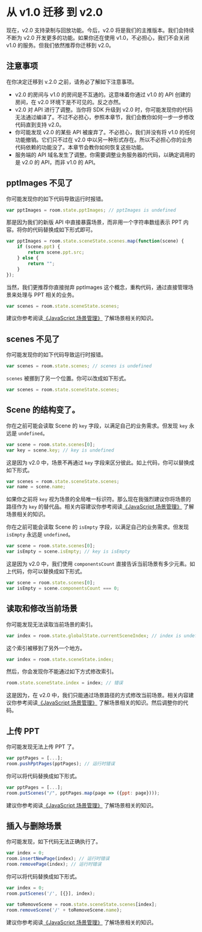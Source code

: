 # 从 v1.0 迁移 到 v2.0

现在，v2.0 支持录制与回放功能。今后，v2.0 将是我们的主推版本。我们会持续不断为 v2.0 开发更多的功能。如果你还在使用 v1.0，不必担心，我们不会关闭 v1.0 的服务。但我们依然推荐你迁移到 v2.0。

## 注意事项

在你决定迁移到 v.2.0 之前，请务必了解如下注意事项。

- v2.0 的房间与 v1.0 的房间是不互通的。这意味着你通过 v1.0 的 API 创建的房间，在 v2.0 环境下是不可见的。反之亦然。
- v2.0 对 API 进行了调整。当你将 SDK 升级到 v2.0 时，你可能发现你的代码无法通过编译了。不过不必担心，参照本章节，我们会教你如何一步一步修改代码直到支持 v2.0。
- 你可能发现 v2.0 的某些 API 被废弃了。不必担心，我们并没有将 v1.0 的任何功能撤销。它们只不过在 v2.0 中以另一种形式存在。所以不必担心你的业务代码依赖的功能没了。本章节会教你如何恢复这些功能。
- 服务端的 API 域名发生了调整。你需要调整业务服务器的代码，以确定调用的是 v2.0 的 API，而非 v1.0 的 API。

## pptImages 不见了

你可能发现你的如下代码导致运行时报错。

```javascript
var pptImages = room.state.pptImages; // pptImages is undefined
```

那是因为我们的新版 API 中直接暴露场景，而非用一个字符串数组表示 PPT 内容。将你的代码替换成如下形式即可。

```javascript
var pptImages = room.state.sceneState.scenes.map(function(scene) {
    if (scene.ppt) {
        return scene.ppt.src;
    } else {
        return "";
    }
});
```

当然，我们更推荐你直接抛弃 pptImages 这个概念，重构代码，通过直接管理场景来处理与 PPT 相关的业务。

```javascript
var scenes = room.state.sceneState.scenes;
```

建议你参考阅读[《JavaScript 场景管理》](/zh-CN/v2/js-details/scenes-api.md) 了解场景相关的知识。

## scenes 不见了

你可能发现你的如下代码导致运行时报错。

```javascript
var scenes = room.state.scenes; // scenes is undefined
```

``scenes`` 被挪到了另一个位置。你可以改成如下形式。

```javascript
var scenes = room.state.sceneState.scenes;
```

## Scene 的结构变了。

你在之前可能会读取 Scene 的 ``key`` 字段，以满足自己的业务需求。但发现 ``key`` 永远是 ``undefined``。

```javascript
var scene = room.state.scenes[0];
var key = scene.key; // key is undefined
```

这是因为 v2.0 中，场景不再通过 ``key`` 字段来区分彼此。如上代码，你可以替换成如下形式。

```javascript
var scenes = room.state.sceneState.scenes;
var name = scene.name;
```

如果你之前将 ``key`` 视为场景的全局唯一标识符。那么现在我强烈建议你将场景的路径作为 ``key`` 的替代品。相关内容建议你参考阅读[《JavaScript 场景管理》](./scenes-api.md) 了解场景相关的知识。

你在之前可能会读取 Scene 的 ``isEmpty`` 字段，以满足自己的业务需求。但发现 ``isEmpty`` 永远是 ``undefined``。

```javascript
var scene = room.state.scenes[0];
var isEmpty = scene.isEmpty; // key is isEmpty
```

这是因为 v2.0 中，我们使用 ``componentsCount`` 直接告诉当前场景有多少元素。如上代码，你可以替换成如下形式。

```javascript
var scene = room.state.scenes[0];
var isEmpty = scene.componentsCount === 0;
```

## 读取和修改当前场景

你可能发现无法读取当前场景的索引。

```javascript
var index = room.state.globalState.currentSceneIndex; // index is undefined
```

这个索引被移到了另外一个地方。

```javascript
var index = room.state.sceneState.index;
```

然后，你会发现你不能通过如下方式修改索引。

```javascript
room.state.sceneState.index = index; // 错误
```

这是因为，在 v2.0 中，我们只能通过场景路径的方式修改当前场景。相关内容建议你参考阅读[《JavaScript 场景管理》](/zh-CN/v2/js-details/scenes-api.md) 了解场景相关的知识。然后调整你的代码。

## 上传 PPT

你可能发现无法上传 PPT 了。

```javascript
var pptPages = [...];
room.pushPptPages(pptPages); // 运行时错误
```

你可以将代码替换成如下形式。

```javascript
var pptPages = [...];
room.putScenes("/", pptPages.map(page => ({ppt: page})));
```

建议你参考阅读[《JavaScript 场景管理》](/zh-CN/v2/js-details/scenes-api.md) 了解场景相关的知识。

## 插入与删除场景

你可能发现，如下代码无法正确执行了。

```javascript
var index = 0;
room.insertNewPage(index); // 运行时错误
room.removePage(index); // 运行时错误
```

你可以将代码替换成如下形式。

```javascript
var index = 0;
room.putScenes('/', [{}], index);

var toRemoveScene = room.state.sceneState.scenes[index];
room.removeScene('/' + toRemoveScene.name);
```

建议你参考阅读[《JavaScript 场景管理》](/zh-CN/v2/js-details/scenes-api.md) 了解场景相关的知识。
